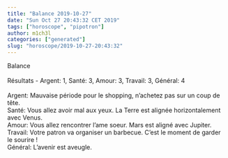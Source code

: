 ```yaml
---
title: "Balance 2019-10-27"
date: "Sun Oct 27 20:43:32 CET 2019"
tags: ["horoscope", "pipotron"]
author: m1ch3l
categories: ["generated"]
slug: "horoscope/2019-10-27-20:43:32"
---
```


Balance<br>
<br>
Résultats - Argent: 1, Santé: 3, Amour: 3, Travail: 3, Général: 4<br>
<br>
Argent:  Mauvaise période pour le shopping, n’achetez pas sur un coup de tête. <br>
Santé:   Vous allez avoir mal aux yeux. La Terre est alignée horizontalement avec Venus.<br>
Amour:   Vous allez rencontrer l’ame soeur. Mars est aligné avec Jupiter.<br>
Travail: Votre patron va organiser un barbecue. C’est le moment de garder le sourire !<br>
Général: L’avenir est aveugle.<br>
